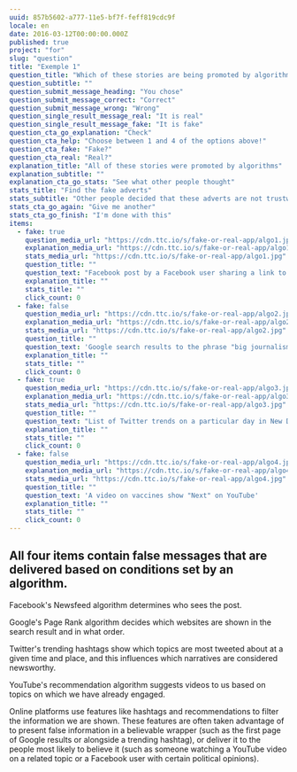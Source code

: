 ```yaml
---
uuid: 857b5602-a777-11e5-bf7f-feff819cdc9f
locale: en
date: 2016-03-12T00:00:00.000Z
published: true
project: "for"
slug: "question"
title: "Exemple 1"
question_title: "Which of these stories are being promoted by algorithms?"
question_subtitle: ""
question_submit_message_heading: "You chose"
question_submit_message_correct: "Correct"
question_submit_message_wrong: "Wrong"
question_single_result_message_real: "It is real"
question_single_result_message_fake: "It is fake"
question_cta_go_explanation: "Check"
question_cta_help: "Choose between 1 and 4 of the options above!"
question_cta_fake: "Fake?"
question_cta_real: "Real?"
explanation_title: "All of these stories were promoted by algorithms"
explanation_subtitle: ""
explanation_cta_go_stats: "See what other people thought"
stats_title: "Find the fake adverts"
stats_subtitle: "Other people decided that these adverts are not trustworthy"
stats_cta_go_again: "Give me another"
stats_cta_go_finish: "I'm done with this"
items:
  - fake: true
    question_media_url: "https://cdn.ttc.io/s/fake-or-real-app/algo1.jpg"
    explanation_media_url: "https://cdn.ttc.io/s/fake-or-real-app/algo1.jpg"
    stats_media_url: "https://cdn.ttc.io/s/fake-or-real-app/algo1.jpg"
    question_title: ""
    question_text: "Facebook post by a Facebook user sharing a link to a report that claims US Congresswoman Alexandra Ocasio-Cortez is pushing for a ban on motorcycles"
    explanation_title: ""
    stats_title: ""
    click_count: 0
  - fake: false
    question_media_url: "https://cdn.ttc.io/s/fake-or-real-app/algo2.jpg"
    explanation_media_url: "https://cdn.ttc.io/s/fake-or-real-app/algo2.jpg"
    stats_media_url: "https://cdn.ttc.io/s/fake-or-real-app/algo2.jpg"
    question_title: ""
    question_text: 'Google search results to the phrase "big journalism"'
    explanation_title: ""
    stats_title: ""
    click_count: 0
  - fake: true
    question_media_url: "https://cdn.ttc.io/s/fake-or-real-app/algo3.jpg"
    explanation_media_url: "https://cdn.ttc.io/s/fake-or-real-app/algo3.jpg"
    stats_media_url: "https://cdn.ttc.io/s/fake-or-real-app/algo3.jpg"
    question_title: ""
    question_text: "List of Twitter trends on a particular day in New Delhi with #LeftAttacksJNU4."
    explanation_title: ""
    stats_title: ""
    click_count: 0
  - fake: false
    question_media_url: "https://cdn.ttc.io/s/fake-or-real-app/algo4.jpg"
    explanation_media_url: "https://cdn.ttc.io/s/fake-or-real-app/algo4.jpg"
    stats_media_url: "https://cdn.ttc.io/s/fake-or-real-app/algo4.jpg"
    question_title: ""
    question_text: 'A video on vaccines show "Next" on YouTube'
    explanation_title: ""
    stats_title: ""
    click_count: 0
---
```

## All four items contain false messages that are delivered based on conditions set by an algorithm.


Facebook's Newsfeed algorithm determines who sees the post.

Google's Page Rank algorithm decides which websites are shown in the search result and in what order.

Twitter's trending hashtags show which topics are most tweeted about at a given time and place, and this influences which narratives are considered newsworthy.

YouTube's recommendation algorithm suggests videos to us based on topics on which we have already engaged.

Online platforms use features like hashtags and recommendations to filter the information we are shown. These features are often taken advantage of to present false information in a believable wrapper (such as the first page of Google results or alongside a trending hashtag), or deliver it to the people most likely to believe it (such as someone watching a YouTube video on a related topic or  a Facebook user with certain political opinions).
